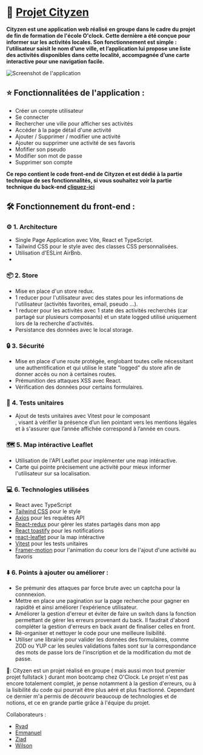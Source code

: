 # 🌟 [Projet Cityzen](https://cityzen.up.railway.app/)

**Cityzen est une application web réalisé en groupe dans le cadre du projet de fin de formation de l'école O'clock. Cette dernière a été conçue pour informer sur les activités locales. Son fonctionnement est simple : l’utilisateur saisit le nom d’une ville, et l’application lui propose une liste des activités disponibles dans cette localité, accompagnée d’une carte interactive pour une navigation facile.**


![Screenshot de l'application](/public/screenshot-home.png)

## ⭐ Fonctionnalitées de l'application :

- Créer un compte utilisateur
- Se connecter
- Rechercher une ville pour afficher ses activités
- Accéder à la page détail d'une activité
- Ajouter / Supprimer / modifier une activité
- Ajouter ou supprimer une activité de ses favoris
- Mofifier son pseudo
- Modifier son mot de passe
- Supprimer son compte

**Ce repo contient le code front-end de Cityzen et est dédié à la partie technique de ses fonctionnalités, si vous souhaitez voir la partie technique du back-end [cliquez-ici](https://github.com/PeterLeSouchu/Cityzen-back)**

## 🛠️ Fonctionnement du front-end :

### ⚙️ 1. Architecture

- Single Page Application avec Vite, React et TypeScript.
- Tailwind CSS pour le style avec des classes CSS personnalisées.
- Utilisation d'ESLint AirBnb.
-

### 📦 2. Store

- Mise en place d'un store redux.
- 1 reducer pour l'utilisateur avec des states pour les informations de l'utilisateur (activités favorites, email, pseudo ...).
- 1 reducer pour les activités avec 1 state des activités recherchés (car partagé sur plusieurs composants) et un state logged utilisé uniquement lors de la recherche d'activités.
- Persistance des données avec le local storage.

### 🔒 3. Sécurité

- Mise en place d'une route protégée, englobant toutes celle nécessitant une authentification et qui utilise le state "logged" du store afin de donner accès ou non à certaines routes.
- Prémunition des attaques XSS avec React.
- Vérification des données pour certains formulaires.

### 🧪 4. Tests unitaires

- Ajout de tests unitaires avec Vitest pour le composant <Footer/>, visant à vérifier la présence d’un lien pointant vers les mentions légales et à s'assurer que l’année affichée correspond à l’année en cours.

### 🗺️ 5. Map intéractive Leaflet

- Utilisation de l'API Leaflet pour implémenter une map intéractive.
- Carte qui pointe précisement une activité pour mieux informer l'utilisateur sur sa localisation.

### 💻 6. Technologies utilisées

- React avec TypeScript
- [Tailwind CSS](https://tailwindcss.com/) pour le style
- [Axios](https://www.npmjs.com/package/axios) pour les requêtes API
- [React-redux](https://react-redux.js.org/) pour gérer les states partagés dans mon app
- [React toastify](https://www.npmjs.com/package/react-toastify) pour les notifications
- [react-leaflet](https://react-leaflet.js.org/) pour la map intéractive
- [Vitest](https://vitest.dev/) pour les tests unitaires
- [Framer-motion](https://motion.dev/) pour l'animation du coeur lors de l'ajout d'une activité au favoris

### ⬇️ 6. Points à ajouter ou améliorer :

- Se prémunir des attaques par force brute avec un captcha pour la connnexion.
- Mettre en place une pagination sur la page recherche pour gagner en rapidité et ainsi améliorer l'expérience utilisateur.
- Améliorer la gestion d'erreur et éviter de faire un switch dans la fonction permettant de gérer les erreurs provenant du back. Il faudrait d'abord compléter la gestion d'erreurs en back avant de finaliser celles en front.
- Ré-organiser et nettoyer le code pour une meilleure lisibilité.
- Utiliser une librairie pour valider les données des formulaires, comme ZOD ou YUP car les seules validations faites sont sur la correspondance des mots de passe lors de l'inscription et de la modification du mot de passe.

🚨: Cityzen est un projet réalisé en groupe ( mais aussi mon tout premier projet fullstack ) durant mon bootcamp chez O'Clock. Le projet n'est pas encore totalement complet, je pense notamment à la gestion d'erreurs, ou à la lisibilité du code qui pourrait être plus aéré et plus fractionné. Cependant ce dernier m'a permis de découvrir beaucoup de technologies et de notions, et ce en grande partie grâce à l'équipe du projet.

Collaborateurs :

- [Ryad](https://github.com/RyadC)
- [Emmanuel](https://github.com/CHARLESEmmanuel-25)
- [Ziad](https://github.com/ziadelidrissi)
- [Wilson](https://github.com/SemedoWilson)
